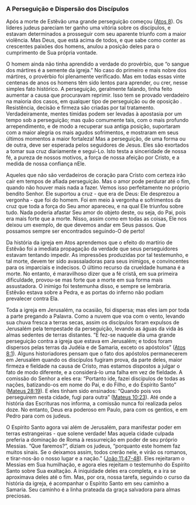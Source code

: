 ### A Perseguição e Dispersão dos Discípulos 

Após a morte de Estêvão uma grande perseguição começou ([Atos 8](http://bibliaonline.com.br/acf/atos/8)). Os líderes judeus pareciam ter ganho uma vitória sobre os discípulos, e estavam determinados a prosseguir com seu aparente triunfo com a maior violência. Mas Deus, que está acima de todos, e que sabe como conter as crescentes paixões dos homens, anulou a posição deles para o cumprimento de Sua própria vontade.

O homem ainda não tinha aprendido a verdade do provérbio, que “o sangue dos mártires é a semente da igreja.” No caso do primeiro e mais nobre dos mártires, o provérbio foi plenamente verificado. Mas em todas essas vinte centenas de anos os homens têm sido lentos para aprender, ou crer, nesse simples fato histórico. A perseguição, geralmente falando, tinha feito aumentar a causa que procuravam reprimir. Isso tem se provado verdadeiro na maioria dos casos, em qualquer tipo de perseguição ou de oposição . Resistência, decisão e firmeza são criadas por tal tratamento. Verdadeiramente, mentes tímidas podem ser levadas à apostasia por um tempo sob a perseguição; mas quão comumente tais, com o mais profundo arrependimento, e de modo a recuperar sua antiga posição, suportaram com a maior alegria os mais agudos sofrimentos, e mostraram em seus últimos momentos a maior fortaleza! Mas a perseguição, de uma forma ou de outra, deve ser esperada pelos seguidores de Jesus. Eles são exortados a tomar sua cruz diariamente e segui-Lo. Isto testa a sinceridade de nossa fé, a pureza de nossos motivos, a força de nossa afeição por Cristo, e a medida de nossa confiança nEle.

Aqueles que não são verdadeiros de coração para Cristo com certeza irão cair em tempos de afiada perseguição. Mas o amor pode perdurar até o fim, quando não houver mais nada a fazer. Vemos isso perfeitamente no próprio bendito Senhor. Ele suportou a cruz - que era de Deus: Ele desprezou a vergonha - que foi do homem. Foi em meio à vergonha e sofrimentos da cruz que toda a força do Seu amor apareceu, e na qual Ele triunfou sobre tudo. Nada poderia afastar Seu amor do objeto deste, ou seja, do Pai, pois era mais forte que a morte. Nisso, assim como em todas as coisas, Ele nos deixou um exemplo, de que devemos andar em Seus passos. Que possamos sempre ser encontrados seguindo-O de perto!

Da história da igreja em Atos aprendemos que o efeito do martírio de Estêvão foi a imediata propagação da verdade que seus perseguidores estavam tentando impedir. As impressões produzidas por tal testemunho, e tal morte, devem ter sido avassaladoras para seus inimigos, e convincentes para os imparciais e indecisos. O último recurso da crueldade humana é a morte. No entanto, é maravilhoso dizer que a fé cristã, em sua primeira dificuldade, provou-se mas forte que a morte em sua forma mais assustadora. O inimigo foi testemunha disso, e sempre se lembraria. Estêvão estava sobre a Pedra, e as portas do inferno não podiam prevalecer contra Ela.

Toda a igreja em Jerusalém, na ocasião, foi dispersa; mas eles iam por toda a parte pregando a Palavra. Como a nuvem que voa com o vento, levando sua chuva fresca a terras secas, assim os discípulos foram expulsos de Jerusalém pela tempestade da perseguição, levando as águas da vida às almas sedentes de terras distantes. “E fez-se naquele dia uma grande perseguição contra a igreja que estava em Jerusalém; e todos foram dispersos pelas terras da Judéia e de Samaria, exceto os apóstolos” ([Atos 8:1](http://bibliaonline.com.br/acf/atos/8/1)). Alguns historiadores pensam que o fato dos apóstolos permanecerem em Jerusalém quando os discípulos fugiram prova, da parte deles, maior firmeza e fieldade na causa de Cristo, mas estamos dispostos a julgar o fato de modo diferente, e a considerá-lo uma falha em vez de fieldade. A comissão do Senhor a eles era: “Portanto ide, fazei discípulos de todas as nações, batizando-os em nome do Pai, e do Filho, e do Espírito Santo” ([Mateus 28:19](http://bibliaonline.com.br/acf/mt/28/19)). E eles tinham sido ensinados: “Quando pois vos perseguirem nesta cidade, fugi para outra” ([Mateus 10:23](http://bibliaonline.com.br/acf/mt/10/23)). Até onde a história das Escrituras nos informa, a comissão nunca foi realizada pelos doze. No entanto, Deus era poderoso em Paulo, para com os gentios, e em Pedro para com os judeus.

O Espírito Santo agora vai além de Jerusalém, para manifestar poder em terras estrangeiras - que solene verdade! Mas aquela cidade culpada preferia a dominação de Roma à ressurreição em poder de seu próprio Messias. “Que faremos?”, diziam os judeus, “porquanto este homem faz muitos sinais. Se o deixamos assim, todos crerão nele, e virão os romanos, e tirar-nos-ão o nosso lugar e a nação.” ([João 11:47-48](http://bibliaonline.com.br/acf/jo/11/47-48)). Eles rejeitaram o Messias em Sua humilhação, e agora eles rejeitam o testemunho do Espírito Santo sobre Sua exaltação. A iniquidade deles era completa, e a ira se aproximava deles até o fim. Mas, por ora, nossa tarefa, seguindo o curso da história da igreja, é acompanhar o Espírito Santo em seu caminho a Samaria. Seu caminho é a linha prateada da graça salvadora para almas preciosas.